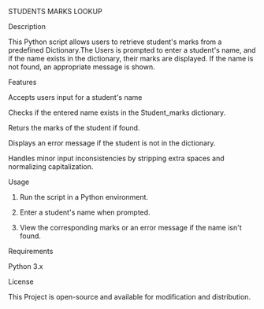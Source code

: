 STUDENTS MARKS LOOKUP

Description

This Python script allows users to retrieve student's marks from a predefined Dictionary.The Users is prompted to enter a student's name, and if the name exists in the dictionary, their marks are displayed. If the name is not found, an appropriate message is shown.

Features

Accepts users input for a student's name

Checks if the entered name exists in the Student_marks dictionary.

Returs the marks of the student if found.

Displays an error message if the student is not in the dictionary.

Handles minor input inconsistencies by stripping extra spaces and normalizing capitalization.

Usage 

1. Run the script in a Python environment.

2. Enter a student's name when prompted.

3. View the corresponding marks or an error message if the name isn't found.

Requirements 

Python 3.x

License

This Project is open-source and available for modification and distribution.

